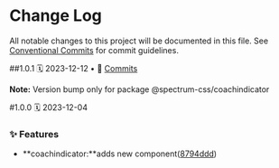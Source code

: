 # Change Log

All notable changes to this project will be documented in this file.
See [Conventional Commits](https://conventionalcommits.org) for commit guidelines.

<a name="1.0.1"></a>
##1.0.1
🗓
2023-12-12 • 📝 [Commits](https://github.com/adobe/spectrum-css/compare/@spectrum-css/coachindicator@1.0.0...@spectrum-css/coachindicator@1.0.1)

**Note:** Version bump only for package @spectrum-css/coachindicator

<a name="1.0.0"></a>
#1.0.0
🗓
2023-12-04

### ✨ Features

- **coachindicator:**adds new component([8794ddd](https://github.com/adobe/spectrum-css/commit/8794ddd))
